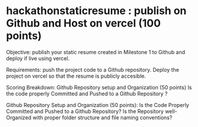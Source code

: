 # hackathonstaticresume : publish on Github and Host on vercel (100 points)

Objective:
publish your static resume created in Milestone 1 to Github and deploy if live using vercel.

Requirements:
push the project code to a Github repository.
Deploy the project on vercel so that the resume is publicly accesible.

Scoring Breakdown:
Github Repository setup and Organization (50 points)
Is the code properly Committed and Pushed to a Github Repository ?

Github Repository Setup and Organization (50 points):
Is the Code Properly Committed and Pushed to a Github Repository?
Is the Repository well-Organized with proper folder structure and file naming 
conventions?
